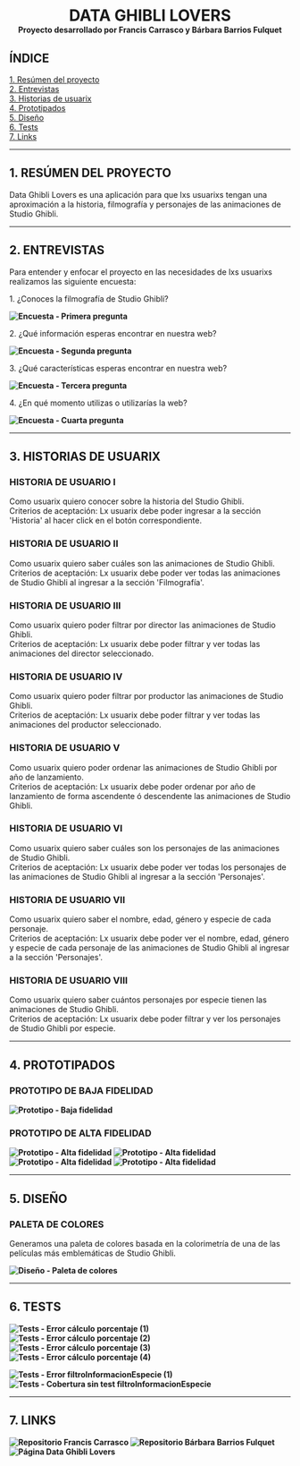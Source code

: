 <h1 align="center"><strong>DATA GHIBLI LOVERS<strong><br><small style="font-size: 0.5em;">Proyecto desarrollado por Francis Carrasco y Bárbara Barrios Fulquet</small></h1>

## <strong>ÍNDICE<strong>

<span style="font-weight: normal;">[1. Resúmen del proyecto](#1-resúmen-del-proyecto)</span><br>
<span style="font-weight: normal;">[2. Entrevistas](#2-entrevistas)</span><br>
<span style="font-weight: normal;">[3. Historias de usuarix](#3-historias-de-usuarix)</span><br>
<span style="font-weight: normal;">[4. Prototipados](#4-prototipados)</span><br>
<span style="font-weight: normal;">[5. Diseño](#5-diseño)</span><br>
<span style="font-weight: normal;">[6. Tests](#6-tests)</span><br>
<span style="font-weight: normal;">[7. Links](#7-links)</span>

***

## <strong>1. RESÚMEN DEL PROYECTO
<span style="font-weight: normal;">Data Ghibli Lovers es una aplicación para que lxs usuarixs tengan una aproximación a la historia, filmografía y personajes de las animaciones de Studio Ghibli.</span>

***

## <strong>2. ENTREVISTAS
<span style="font-weight: normal;">Para entender y enfocar el proyecto en las necesidades de lxs usuarixs realizamos las siguiente encuesta:</span> 

<span style="font-weight: normal;">1. ¿Conoces la filmografía de Studio Ghibli?</span>

![Encuesta - Primera pregunta](src/images/Read.me%20-%20Encuesta%20(1).png)

<span style="font-weight: normal;">2. ¿Qué información esperas encontrar en nuestra web?</span>

![Encuesta - Segunda pregunta](src/images/Read.me%20-%20Encuesta%20(2).png)

<span style="font-weight: normal;">3. ¿Qué características esperas encontrar en nuestra web?</span>

![Encuesta - Tercera pregunta](src/images/Read.me%20-%20Encuesta%20(3).png)

<span style="font-weight: normal;">4. ¿En qué momento utilizas o utilizarías la web?</span>

![Encuesta - Cuarta pregunta](src/images/Read.me%20-%20Encuesta%20(4).png)

***

## <strong>3. HISTORIAS DE USUARIX
### <strong>HISTORIA DE USUARIO I
<span style="font-weight: normal;">Como usuarix quiero conocer sobre la historia del Studio Ghibli.<br>
Criterios de aceptación: Lx usuarix debe poder ingresar a la sección 'Historia' al hacer click en el botón correspondiente.
</span>
### <strong>HISTORIA DE USUARIO II
<span style="font-weight: normal;">Como usuarix quiero saber cuáles son las animaciones de Studio Ghibli.<br>
Criterios de aceptación: Lx usuarix debe poder ver todas las animaciones de Studio Ghibli al ingresar a la sección 'Filmografía'.
</span>
### <strong>HISTORIA DE USUARIO III
<span style="font-weight: normal;">Como usuarix quiero poder filtrar por director las animaciones de Studio Ghibli.<br>
Criterios de aceptación: Lx usuarix debe poder filtrar y ver todas las animaciones del director seleccionado.
</span>
### <strong>HISTORIA DE USUARIO IV
<span style="font-weight: normal;">Como usuarix quiero poder filtrar por productor las animaciones de Studio Ghibli.<br>
Criterios de aceptación: Lx usuarix debe poder filtrar y ver todas las animaciones del productor seleccionado.
</span>
### <strong>HISTORIA DE USUARIO V
<span style="font-weight: normal;">Como usuarix quiero poder ordenar las animaciones de Studio Ghibli por año de lanzamiento.<br>
Criterios de aceptación: Lx usuarix debe poder ordenar por año de lanzamiento de forma ascendente ó descendente las animaciones de Studio Ghibli.
</span>
### <strong>HISTORIA DE USUARIO VI
<span style="font-weight: normal;">Como usuarix quiero saber cuáles son los personajes de las animaciones de Studio Ghibli.<br>
Criterios de aceptación: Lx usuarix debe poder ver todas los personajes de las animaciones de Studio Ghibli al ingresar a la sección 'Personajes'.
</span>
### <strong>HISTORIA DE USUARIO VII
<span style="font-weight: normal;">Como usuarix quiero saber el nombre, edad, género y especie de cada personaje.<br>
Criterios de aceptación: Lx usuarix debe poder ver el nombre, edad, género y especie de cada personaje de las animaciones de Studio Ghibli al ingresar a la sección 'Personajes'.
</span>
### <strong>HISTORIA DE USUARIO VIII
<span style="font-weight: normal;">Como usuarix quiero saber cuántos personajes por especie tienen las animaciones de Studio Ghibli.<br>
Criterios de aceptación: Lx usuarix debe poder filtrar y ver los personajes de Studio Ghibli por especie.
</span>

***

## <strong>4. PROTOTIPADOS
### <strong>PROTOTIPO DE BAJA FIDELIDAD

![Prototipo - Baja fidelidad](src/images/Read.me%20-%20Prototipo%20de%20baja%20fidelidad%20(1).png)

### <strong>PROTOTIPO DE ALTA FIDELIDAD

![Prototipo - Alta fidelidad](src/images/Read.me%20-%20Prototipo%20de%20alta%20fidelidad%20(1).png)
![Prototipo - Alta fidelidad](src/images/Read.me%20-%20Prototipo%20de%20alta%20fidelidad%20(2).png)
![Prototipo - Alta fidelidad](src/images/Read.me%20-%20Prototipo%20de%20alta%20fidelidad%20(3).png)
![Prototipo - Alta fidelidad](src/images/Read.me%20-%20Prototipo%20de%20alta%20fidelidad%20(4).png)

***

## <strong>5. DISEÑO
### <strong>PALETA DE COLORES
<span style="font-weight: normal;">Generamos una paleta de colores basada en la colorimetría de una de las películas más emblemáticas de Studio Ghibli.</span>

![Diseño - Paleta de colores](src/images/Read.me%20-%20Paleta%20de%20colores.png)

***

## <strong>6. TESTS

![Tests - Error cálculo porcentaje (1)](src/images/Tests%20-%20Error%20c%C3%A1lculo%20porcentaje%20(1).png)
![Tests - Error cálculo porcentaje (2)](src/images/Tests%20-%20Error%20c%C3%A1lculo%20porcentaje%20(2).png)
![Tests - Error cálculo porcentaje (3)](src/images/Tests%20-%20Error%20c%C3%A1lculo%20porcentaje%20(3).png)
![Tests - Error cálculo porcentaje (4)](src/images/Tests%20-%20Error%20c%C3%A1lculo%20porcentaje%20(4).png)

![Tests - Error filtroInformacionEspecie (1)](src/images/Tests%20-%20Error%20filtroInformacionEspecie%20(1).png)
![Tests - Cobertura sin test filtroInformacionEspecie](src/images/Tests%20-%20Cobertura%20sin%20test%20filtroInformacionEspecie.png)

***

## <strong>7. LINKS

![Repositorio Francis Carrasco](https://github.com/FrancisCG97/DEV005-data-lovers)
![Repositorio Bárbara Barrios Fulquet](https://github.com/barbarabarriosfulquet/DEV005-data-lovers)
![Página Data Ghibli Lovers](https://barbarabarriosfulquet.github.io/DEV005-data-lovers/src/)